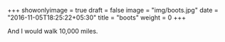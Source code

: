 +++
showonlyimage = true
draft = false
image = "img/boots.jpg"
date = "2016-11-05T18:25:22+05:30"
title = "boots"
weight = 0
+++

And I would walk 10,000 miles.


